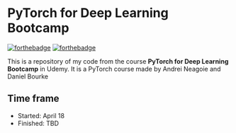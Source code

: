 # PyTorch for Deep Learning Bootcamp

[![forthebadge](https://forthebadge.com/images/badges/made-with-python.svg)](https://forthebadge.com)
[![forthebadge](https://forthebadge.com/images/badges/built-with-love.svg)](https://forthebadge.com)

This is a repository of my code from the course **PyTorch for Deep Learning Bootcamp** in Udemy. 
It is a PyTorch course made by Andrei Neagoie and Daniel Bourke


## Time frame
- Started: April 18
- Finished: TBD
